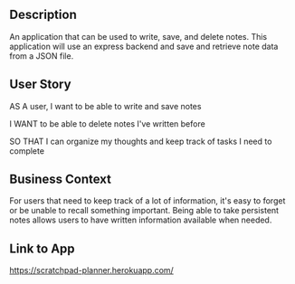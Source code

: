 
## Description

An application that can be used to write, save, and delete notes. This application will use an express backend and save and retrieve note data from a JSON file.



## User Story

AS A user, I want to be able to write and save notes

I WANT to be able to delete notes I've written before

SO THAT I can organize my thoughts and keep track of tasks I need to complete

## Business Context

For users that need to keep track of a lot of information, it's easy to forget or be unable to recall something important. Being able to take persistent notes allows users to have written information available when needed.


## Link to App

https://scratchpad-planner.herokuapp.com/


